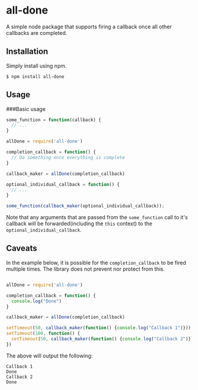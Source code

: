 all-done
========

A simple node package that supports firing a callback once all other callbacks are completed.

Installation
------------

Simply install using npm.

    $ npm install all-done


Usage
-----

###Basic usage

```javascript
some_function = function(callback) {
  // ...
}

allDone = require('all-done')

completion_callback = function() {
  // Do something once everything is complete
}

callback_maker = allDone(completion_callback)

optional_individual_callback = function() {
  // ...
}

some_function(callback_maker(optional_individual_callback));
```

Note that any arguments that are passed from the `some_function` call to it's 
 callback will be forwarded(including the `this` context) to the `optional_individual_callback`.

Caveats
-------

In the example below, it is possible for the `completion_callback` to be fired multiple times. The library does not prevent nor protect from this.

```javascript

allDone = require('all-done')

completion_callback = function() {
  console.log("Done")
}

callback_maker = allDone(completion_callback)

setTimeout(50, callback_maker(function() {console.log("Callback 1")}))
setTimeout(100, function() {
  setTimeout(50, callback_maker(function() {console.log("Callback 2")}))
})
```
The above will output the following:
```plain
Callback 1
Done
Callback 2
Done
```
